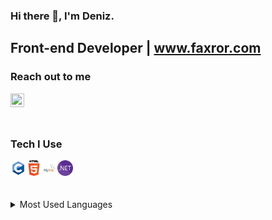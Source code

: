 ### Hi there 👋, I'm Deniz.

## Front-end Developer | www.faxror.com

### Reach out to me

[<img height="22" width="22" src="https://unpkg.com/simple-icons@v8/icons/twitter.svg" align="left" />][twitter]

<br />

[twitter]: https://twitter.com/FaxrorS
<br />
### Tech I Use
<img src="https://raw.githubusercontent.com/github/explore/f3e22f0dca2be955676bc70d6214b95b13354ee8/topics/c/c.png" width="25" height="25" align="left">
<img src="https://raw.githubusercontent.com/github/explore/80688e429a7d4ef2fca1e82350fe8e3517d3494d/topics/html/html.png" width="25" height="25" align="left">
<img src="https://raw.githubusercontent.com/github/explore/80688e429a7d4ef2fca1e82350fe8e3517d3494d/topics/mysql/mysql.png" width="25" height="25" align="left">
<img src="https://raw.githubusercontent.com/github/explore/a92591a79a4ce31660058d7ccc66c79266931f61/topics/dotnet/dotnet.png" width="25" height="25" align="left">

<br />

<br /><details>
<summary>Most Used Languages</summary>
<img src="https://github-readme-stats.vercel.app/api/top-langs/?username=anuraghazra&layout=compact" align="left">
</details>
